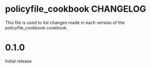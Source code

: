 # policyfile_cookbook CHANGELOG

This file is used to list changes made in each version of the policyfile_cookbook cookbook.

# 0.1.0

Initial release

